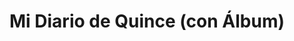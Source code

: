 ---
title: Mi Diario de Quince (con Álbum)
seccion: Quince Años
tipo: Paquete Principal
descripcion: Incluye 70 fotos digitales, Photobook (12 hojas), 2 ampliaciones.
precio: 1899000
---